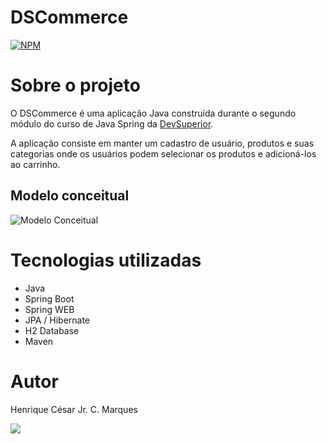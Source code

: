 # DSCommerce
[![NPM](https://img.shields.io/npm/l/react)](https://github.com/henriquecesarjr/DSCommerce/blob/main/LICENSE)

# Sobre o projeto

O DSCommerce é uma aplicação Java construída durante o segundo módulo do curso de Java Spring da [DevSuperior](https://devsuperior.com "Site da DevSuperior").

A aplicação consiste em manter um cadastro de usuário, produtos e suas categorias onde os usuários podem selecionar os produtos e adicioná-los ao carrinho.

## Modelo conceitual
![Modelo Conceitual](https://github.com/henriquecesarjr/Calculo_de_frete/blob/main/modelo%20conceitual.png)

# Tecnologias utilizadas
- Java
- Spring Boot
- Spring WEB
- JPA / Hibernate
- H2 Database
- Maven

# Autor

Henrique César Jr. C. Marques

<a href="https://www.linkedin.com/in/henrique-marques-376a50274/" target="_blank"><img src="https://img.shields.io/badge/-LinkedIn-%230077B5?style=for-the-badge&logo=linkedin&logoColor=white" target="_blank"></a>
